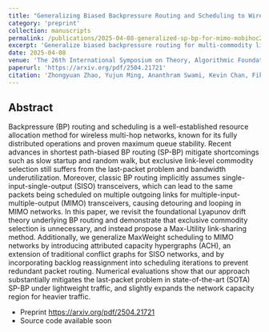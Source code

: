 ```yaml
---
title: "Generalizing Biased Backpressure Routing and Scheduling to Wireless Multi-hop Networks with Advanced Air-interfaces"
category: 'preprint'
collection: manuscripts
permalink: /publications/2025-04-08-generalized-sp-bp-for-mimo-mobihoc25.html
excerpt: 'Generalize biased backpressure routing for multi-commodity link sharing and MaxWeight scheduling in MIMO networks.'
date: 2025-04-08
venue: 'The 26th International Symposium on Theory, Algorithmic Foundations, and Protocol Design for Mobile Networks and Mobile Computing (MobiHoc), 2025'
paperurl: 'https://arxiv.org/pdf/2504.21721'
citation: 'Zhongyuan Zhao, Yujun Ming, Ananthram Swami, Kevin Chan, Fikadu Dagefu, Santiago Segarra, &quot; Generalizing Biased Backpressure Routing and Scheduling to Wireless Multi-hop Networks with Advanced Air-interfaces,&quot; <i>ACM Mobihoc, 2025</i>, under review'
---
```



## Abstract

Backpressure (BP) routing and scheduling is a well-established resource allocation method for wireless multi-hop networks, known for its fully distributed operations and proven maximum queue stability. 
Recent advances in shortest path-biased BP routing (SP-BP) mitigate shortcomings such as slow startup and random walk, but exclusive link-level commodity selection still suffers from the last-packet problem and bandwidth underutilization. 
Moreover, classic BP routing implicitly assumes single-input-single-output (SISO) transceivers, which can lead to the same packets being scheduled on multiple outgoing links for multiple-input-multiple-output (MIMO) transceivers, causing detouring and looping in MIMO networks.
In this paper, we revisit the foundational Lyapunov drift theory underlying BP routing and demonstrate that exclusive commodity selection is unnecessary, and instead propose a Max-Utility link-sharing method. 
Additionally, we generalize MaxWeight scheduling to MIMO networks by introducing attributed capacity hypergraphs (ACH), an extension of traditional conflict graphs for SISO networks, and by incorporating backlog reassignment into scheduling iterations to prevent redundant packet routing. 
Numerical evaluations show that our approach substantially mitigates the last-packet problem in state-of-the-art (SOTA) SP-BP under lightweight traffic, and slightly expands the network capacity region for heavier traffic.

- Preprint <https://arxiv.org/pdf/2504.21721>
- Source code available soon 
